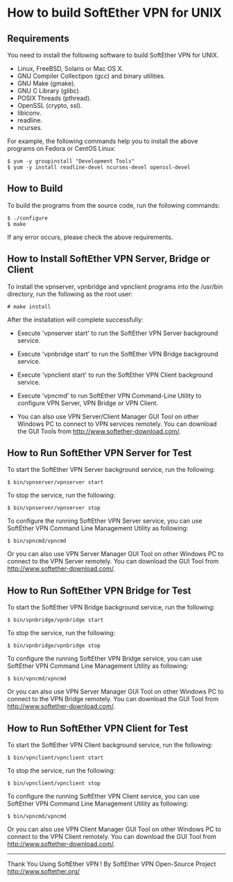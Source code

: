How to build SoftEther VPN for UNIX
===================================


Requirements
------------

You need to install the following software to build SoftEther VPN for UNIX.

- Linux, FreeBSD, Solaris or Mac OS X.
- GNU Compiler Collectipon (gcc) and binary utilities.
- GNU Make (gmake).
- GNU C Library (glibc).
- POSIX Threads (pthread).
- OpenSSL (crypto, ssl).
- libiconv.
- readline.
- ncurses.

For example, the following commands help you to install the above programs
on Fedora or CentOS Linux:
```
$ yum -y groupinstall "Development Tools"
$ yum -y install readline-devel ncurses-devel openssl-devel
```


How to Build
------------

To build the programs from the source code, run the following commands:

```
$ ./configure
$ make
```

If any error occurs, please check the above requirements.


How to Install SoftEther VPN Server, Bridge or Client
-----------------------------------------------------

To install the vpnserver, vpnbridge and vpnclient programs into the
/usr/bin directory, run the following as the root user:

```
# make install
```

After the installation will complete successfully:

- Execute 'vpnserver start' to run the SoftEther VPN Server background service.
- Execute 'vpnbridge start' to run the SoftEther VPN Bridge background service.
- Execute 'vpnclient start' to run the SoftEther VPN Client background service.
- Execute 'vpncmd' to run SoftEther VPN Command-Line Utility to configure
  VPN Server, VPN Bridge or VPN Client.

- You can also use VPN Server/Client Manager GUI Tool on other Windows PC to
  connect to VPN services remotely.
  You can download the GUI Tools from http://www.softether-download.com/.


How to Run SoftEther VPN Server for Test
----------------------------------------

To start the SoftEther VPN Server background service, run the following:

```
$ bin/vpnserver/vpnserver start
```

To stop the service, run the following:

```
$ bin/vpnserver/vpnserver stop
```

To configure the running SoftEther VPN Server service,
you can use SoftEther VPN Command Line Management Utility as following:

```
$ bin/vpncmd/vpncmd
```

Or you can also use VPN Server Manager GUI Tool on other Windows PC to
connect to the VPN Server remotely. You can download the GUI Tool
from http://www.softether-download.com/.


How to Run SoftEther VPN Bridge for Test
----------------------------------------

To start the SoftEther VPN Bridge background service, run the following:

```
$ bin/vpnbridge/vpnbridge start
```

To stop the service, run the following:

```
$ bin/vpnbridge/vpnbridge stop
```

To configure the running SoftEther VPN Bridge service,
you can use SoftEther VPN Command Line Management Utility as following:

```
$ bin/vpncmd/vpncmd
```

Or you can also use VPN Server Manager GUI Tool on other Windows PC to
connect to the VPN Bridge remotely. You can download the GUI Tool
from http://www.softether-download.com/.


How to Run SoftEther VPN Client for Test
----------------------------------------

To start the SoftEther VPN Client background service, run the following:

```
$ bin/vpnclient/vpnclient start
```

To stop the service, run the following:

```
$ bin/vpnclient/vpnclient stop
```

To configure the running SoftEther VPN Client service,
you can use SoftEther VPN Command Line Management Utility as following:

```
$ bin/vpncmd/vpncmd
```

Or you can also use VPN Client Manager GUI Tool on other Windows PC to
connect to the VPN Client remotely. You can download the GUI Tool
from http://www.softether-download.com/.


************************************
Thank You Using SoftEther VPN !
By SoftEther VPN Open-Source Project
http://www.softether.org/
